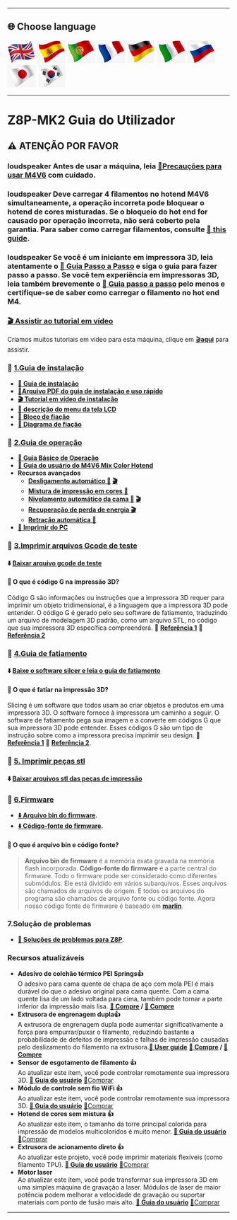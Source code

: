 [M4V6CAUTION]: https://github.com/ZONESTAR3D/Upgrade-kit-guide/blob/main/HOTEND/M4/M4_V6/M4V6_Precaution.md
[LOADFILAMENT]: https://github.com/ZONESTAR3D/Z8P/blob/main/Z8P-MK2/2-Operation_Guide/readme.md#load-filaments
[Z8PMK2VIDEO]: https://github.com/ZONESTAR3D/Z8P/blob/main/Z8P-MK2/6-VideoTutorial
[INSTALLATION_PDF]: https://github.com/ZONESTAR3D/Z8P/tree/main/Z8P-MK2/Z8PMK2_Installation_and_quick_use_guide.pdf
[INSTALLATION_VIDEO]: https://youtu.be/-oieO7U0LCc
[AUTOSUTDOWN_VIDEO]: https://youtu.be/SJLpmJL-tG4
[AUTOLEVELING_VIDEO]: https://youtu.be/Zoyl6PybsUk
[POWERLOSS_VIDEO]: https://youtu.be/f-PpasByiiE
[GCDOE_REF1]: https://beginner3dprinting.com/what-is-g-code-in-3d-printing/
[GCDOE_REF2]: https://www.reprap.org/wiki/G-code
[SLICING_REF1]: https://loveandrobots.com/what-is-slicing-in-3d-printing/
[SLICING_REF2]: https://en.wikipedia.org/wiki/Slicer_(3D_printing)
[Z8PFIRMWARE]: https://github.com/ZONESTAR3D/Firmware/tree/master/Z8/Z8P
[SOURCECODE]: https://github.com/ZONESTAR3D/source-code-for-3d-printer
[Z8P_FAQ]: https://github.com/ZONESTAR3D/Z8P/tree/main/Z8P_FAQ/readme.md
[STEP_GUIDE]: https://github.com/ZONESTAR3D/Z8P/blob/main/Z8P-MK2/step_by_step.md
[INSTALLATION_GUIDE]: https://github.com/ZONESTAR3D/Z8P/tree/main/Z8P-MK2/1-Installation_Guide
[OPERATION_GUIDE]: https://github.com/ZONESTAR3D/Z8P/tree/main/Z8P-MK2/2-Operation_Guide
[M4V6_GUIDE]: https://github.com/ZONESTAR3D/Upgrade-kit-guide/tree/main/HOTEND/M4/M4_V6
[TEST_GCODE]: https://github.com/ZONESTAR3D/Z8P/tree/main/Z8P-MK2/3-TestGcode
[Z8P_SLICING_GUIDE]: https://github.com/ZONESTAR3D/Z8P/tree/main/Z8P-MK2/4-SlicingGuide
[Z8P_PRINTS]: https://github.com/ZONESTAR3D/Z8P/tree/main/Z8P-MK2/5-PrintParts/
[LCD_MENU]: https://github.com/ZONESTAR3D/Z8P/tree/main/Z8P-MK2/2-Operation_Guide/DWIN_LCD_screen_Menu_Description
[MIXCOLOR_GUIDE]: https://github.com/ZONESTAR3D/Document-and-User-Guide/tree/master/Mixing_Color
[AUTOLEVELING_GUIDE]: https://github.com/ZONESTAR3D/Z8P/tree/main/Z8P-MK2/2-Operation_Guide/Bed_Auto_Leveling
[AUTOSHUTDOWN_GUIDE]: https://github.com/ZONESTAR3D/Z8P/tree/main/Z8P-MK2/2-Operation_Guide/Auto_Shut_Down
[AUTORETRACTION_GUIDE]: https://github.com/ZONESTAR3D/Z8P/tree/main/Z8P-MK2/2-Operation_Guide/Auto_Retraction
[PRINTFROMPC_GUIDE]: https://github.com/ZONESTAR3D/Z8P/tree/main/Z8P-MK2/2-Operation_Guide/PrintFromPC
[UM_BMG]: https://bit.ly/UM_BMG
[FROD_GUIDE]: https://github.com/ZONESTAR3D/Upgrade-kit-guide/tree/main/FROD
[WIFI_GUIDE]: https://github.com/ZONESTAR3D/Upgrade-kit-guide/tree/main/WiFi
[E4_GUIDE]: https://github.com/ZONESTAR3D/Upgrade-kit-guide/tree/main/HOTEND/E4
[DDE_GUIDE]: https://github.com/ZONESTAR3D/Upgrade-kit-guide/tree/main/Direct_Drive_Extrruder
[LASER_GUIDE]: https://github.com/ZONESTAR3D/Upgrade-kit-guide/tree/main/Laser_Engraving

----
## <a id="choose-language">:globe_with_meridians: Choose language </a>
[![](./lanpic/EN.png)](https://github.com/ZONESTAR3D/Z8P/blob/main/Z8P-MK2/readme.md)
[![](./lanpic/ES.png)](https://github.com/ZONESTAR3D/Z8P/blob/main/Z8P-MK2/readme-es.md)
[![](./lanpic/PT.png)](https://github.com/ZONESTAR3D/Z8P/blob/main/Z8P-MK2/readme-pt.md)
[![](./lanpic/FR.png)](https://github.com/ZONESTAR3D/Z8P/blob/main/Z8P-MK2/readme-fr.md)
[![](./lanpic/DE.png)](https://github.com/ZONESTAR3D/Z8P/blob/main/Z8P-MK2/readme-de.md)
[![](./lanpic/IT.png)](https://github.com/ZONESTAR3D/Z8P/blob/main/Z8P-MK2/readme-it.md)
[![](./lanpic/RU.png)](https://github.com/ZONESTAR3D/Z8P/blob/main/Z8P-MK2/readme-ru.md)
[![](./lanpic/JP.png)](https://github.com/ZONESTAR3D/Z8P/blob/main/Z8P-MK2/readme-jp.md)
[![](./lanpic/KR.png)](https://github.com/ZONESTAR3D/Z8P/blob/main/Z8P-MK2/readme-kr.md)
<!-- [![](./lanpic/SA.png)](https://github.com/ZONESTAR3D/Z8P/blob/main/Z8P-MK2/readme-ar.md) -->

------
# Z8P-MK2 Guia do Utilizador
## :warning: ATENÇÃO POR FAVOR
### loudspeaker Antes de usar a máquina, leia [:book:Precauções para usar M4V6][M4V6CAUTION] com cuidado.
### loudspeaker Deve carregar 4 filamentos no hotend M4V6 simultaneamente, a operação incorreta pode bloquear o hotend de cores misturadas. Se o bloqueio do hot end for causado por operação incorreta, não será coberto pela garantia. Para saber como carregar filamentos, consulte [:book: this guide][LOADFILAMENT].
### loudspeaker Se você é um iniciante em impressora 3D, leia atentamente o [:book: Guia Passo a Passo][STEP_GUIDE] e siga o guia para fazer passo a passo. Se você tem experiência em impressoras 3D, leia também brevemente o [:book: Guia passo a passo][STEP_GUIDE] pelo menos e certifique-se de saber como carregar o filamento no hot end M4.

### [:clapper: Assistir ao tutorial em vídeo][Z8PMK2VIDEO]
Criamos muitos tutoriais em vídeo para esta máquina, clique em [:clapper:**aqui**][Z8PMK2VIDEO] para assistir.

### :file_folder: [1.Guia de instalação][INSTALLATION_GUIDE]
- **[:book: Guia de instalação][INSTALLATION_GUIDE]**
- **[:blue_book:Arquivo PDF do guia de instalação e uso rápido][INSTALLATION_PDF]**
- **[:clapper: Tutorial em vídeo de instalação][INSTALLATION_VIDEO]**
- **[:book: descrição do menu da tela LCD][LCD_MENU]**
- **[:art: Bloco de fiação](./1-Installation_Guide/Wiring_Block.jpg)**
- **[:art: Diagrama de fiação](./1-Installation_Guide/Wiring_Diagram.jpg)**

### :file_folder: [2.Guia de operação][OPERATION_GUIDE]
- **[:book: Guia Básico de Operação][OPERATION_GUIDE]**
- **[:book: Guia do usuário do M4V6 Mix Color Hotend][M4V6_GUIDE]**
- **Recursos avançados**
   - **[Desligamento automático :book:][AUTOSHUTDOWN_GUIDE] [:clapper:][AUTOSUTDOWN_VIDEO]**
   - **[Mistura de impressão em cores :book:][MIXCOLOR_GUIDE]**
   - **[Nivelamento automático da cama :book:][AUTOLEVELING_GUIDE] [:clapper:][AUTOLEVELING_VIDEO]**
   - **[Recuperação de perda de energia :clapper:][POWERLOSS_VIDEO]**
   - **[Retração automática :book:][AUTORETRACTION_GUIDE]**
- **[:book: Imprimir do PC][PRINTFROMPC_GUIDE]**
  
### :file_folder: [3.Imprimir arquivos Gcode de teste][TEST_GCODE]
#### :arrow_down: [Baixar arquivo gcode de teste][TEST_GCODE]
#### :pencil: O que é código G na impressão 3D?
Código G são informações ou instruções que a impressora 3D requer para imprimir um objeto tridimensional, é a linguagem que a impressora 3D pode entender. O código G é gerado pelo seu software de fatiamento, traduzindo um arquivo de modelagem 3D padrão, como um arquivo STL, no código que sua impressora 3D específica compreenderá. :page_with_curl: **[Referência 1][GCDOE_REF1]**  :page_with_curl: **[Referência 2][GCDOE_REF2]**     

### :file_folder: [4.Guia de fatiamento][Z8P_SLICING_GUIDE]
#### :arrow_down: [Baixe o software silcer e leia o guia de fatiamento][Z8P_SLICING_GUIDE]
#### :pencil: O que é fatiar na impressão 3D?
Slicing é um software que todos usam ao criar objetos e produtos em uma impressora 3D. O software fornece à impressora um caminho a seguir. O software de fatiamento pega sua imagem e a converte em códigos G que sua impressora 3D pode entender. Esses códigos G são um tipo de instrução sobre como a impressora precisa imprimir seu design. :page_with_curl: **[Referência 1][SLICING_REF1]**  :page_with_curl: **[Referência 2][SLICING_REF2]**.     

### :file_folder: [5. Imprimir peças stl][Z8P_PRINTS]
#### :arrow_down: [Baixar arquivos stl das peças de impressão][Z8P_PRINTS]

### :link: [6.Firmware][Z8PFIRMWARE]
- **[:arrow_down: Arquivo bin do firmware][Z8PFIRMWARE].**
- **[:arrow_down: Código-fonte do firmware][SOURCECODE].**
#### :pencil: O que é arquivo bin e código fonte?
> **Arquivo bin de firmware** é a memória exata gravada na memória flash incorporada.
> **Código-fonte do firmware** é a parte central do firmware. Todo o firmware pode ser considerado como diferentes submódulos. Ele está dividido em vários subarquivos. Esses arquivos são chamados de arquivos de origem. E todos os arquivos do programa são chamados de arquivo fonte ou código fonte. Agora nosso código fonte de firmware é baseado em [**marlin**](https://www.marlinfw.org).

### 7.Solução de problemas
- **[:book: Soluções de problemas para Z8P][Z8P_FAQ]**.

### Recursos atualizáveis  
- **Adesivo de colchão térmico PEI Springs:+1:**      
O adesivo para cama quente de chapa de aço com mola PEI é mais durável do que o adesivo original para cama quente. Com a cama quente lisa de um lado voltada para cima, também pode tornar a parte inferior da impressão mais lisa. **[:gift: Compre](http://bit.ly/3GbI9Sr) / [:gift: Compre](https://bit.ly/3VkmXOi)**
- **Extrusora de engrenagem dupla:+1:**    
A extrusora de engrenagem dupla pode aumentar significativamente a força para empurrar/puxar o filamento, reduzindo bastante a probabilidade de defeitos de impressão e falhas de impressão causadas pelo deslizamento do filamento na extrusora.**[:book: User guide][UM_BMG]** **[:gift: Compre](https://bit.ly/46Vyd9H) / [:gift: Compre](https://bit.ly/AE_4xBMG)**
- **Sensor de esgotamento de filamento :+1:**   
Ao atualizar este item, você pode controlar remotamente sua impressora 3D. **[:book: Guia do usuário][FROD_GUIDE]** [:gift:Comprar](https://www.aliexpress.com/item/4001309957376.html)
- **Módulo de controle sem fio WiFi  :+1:**    
Ao atualizar este item, você pode controlar remotamente sua impressora 3D. **[:book: Guia do usuário][WIFI_GUIDE]** [:gift:Comprar](https://www.aliexpress.com/item/1005002378551489.html)  
- **Hotend de cores sem mistura  :+1:**   
Ao atualizar este item, o tamanho da torre principal colorida para impressão de modelos multicoloridos é muito menor. **[:book: Guia do usuário][E4_GUIDE]** [:gift:Comprar](https://www.aliexpress.com/item/1005002951777699.html)
- **Extrusora de acionamento direto :+1:**   
Ao atualizar este projeto, você pode imprimir materiais flexíveis (como filamento TPU). **[:book: Guia do usuário][DDE_GUIDE]** [:gift:Comprar](https://www.aliexpress.com/item/1005002847644867.html)
- **Motor laser**    
Ao atualizar este item, você pode transformar sua impressora 3D em uma simples máquina de gravação a laser. Módulos de laser de maior potência podem melhorar a velocidade de gravação ou suportar materiais com ponto de fusão mais alto. **[:book: Guia do usuário][LASER_GUIDE]** [:gift:Comprar](https://www.aliexpress.com/item/1005004908160260.html)

-----
